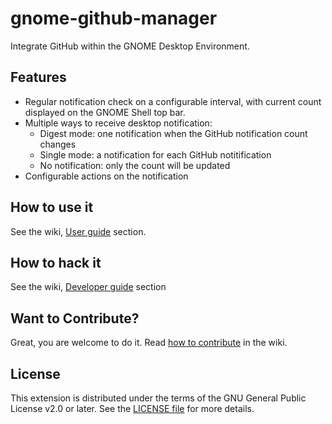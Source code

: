 # gnome-github-manager

Integrate GitHub within the GNOME Desktop Environment. 

## Features

* Regular notification check on a configurable interval, with current count displayed on the GNOME Shell top bar.
* Multiple ways to receive desktop notification:
   - Digest mode: one notification when the GitHub notification count changes
   - Single mode: a notification for each GitHub notitification
   - No notification: only the count will be updated
* Configurable actions on the notification

## How to use it

See the wiki, [User guide](https://github.com/mackdk/gnome-github-manager/wiki/User-guide) section.

## How to hack it

See the wiki, [Developer guide](https://github.com/mackdk/gnome-github-manager/wiki/Developer-guide) section

## Want to Contribute?

Great, you are welcome to do it. Read [how to contribute](https://github.com/mackdk/gnome-github-manager/wiki/How-to-contribute) in the wiki.

## License

This extension is distributed under the terms of the GNU General Public License v2.0 or later. See the [LICENSE file](https://raw.githubusercontent.com/mackdk/gnome-github-manager/master/LICENSE) for more details.